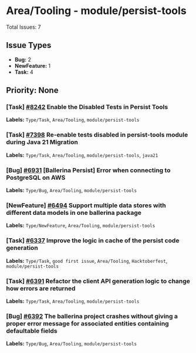 # Area/Tooling - module/persist-tools

Total Issues: 7

## Issue Types

- **Bug:** 2
- **NewFeature:** 1
- **Task:** 4

## Priority: None

### [Task] [#8242](https://github.com/ballerina-platform/ballerina-library/issues/8242) Enable the Disabled Tests in Persist Tools
**Labels:** `Type/Task`, `Area/Tooling`, `module/persist-tools`

### [Task] [#7398](https://github.com/ballerina-platform/ballerina-library/issues/7398) Re-enable tests disabled in persist-tools module during Java 21 Migration
**Labels:** `Type/Task`, `Area/Tooling`, `module/persist-tools`, `java21`

### [Bug] [#6931](https://github.com/ballerina-platform/ballerina-library/issues/6931) [Ballerina Persist] Error when connecting to PostgreSQL on AWS
**Labels:** `Type/Bug`, `Area/Tooling`, `module/persist-tools`

### [NewFeature] [#6494](https://github.com/ballerina-platform/ballerina-library/issues/6494) Support multiple data stores with different data models in one ballerina package
**Labels:** `Type/NewFeature`, `Area/Tooling`, `module/persist-tools`

### [Task] [#6337](https://github.com/ballerina-platform/ballerina-library/issues/6337) Improve the logic in cache of the persist code generation 
**Labels:** `Type/Task`, `good first issue`, `Area/Tooling`, `Hacktoberfest`, `module/persist-tools`

### [Task] [#6391](https://github.com/ballerina-platform/ballerina-library/issues/6391) Refactor the client API generation logic to change how errors are returned
**Labels:** `Type/Task`, `Area/Tooling`, `module/persist-tools`

### [Bug] [#6392](https://github.com/ballerina-platform/ballerina-library/issues/6392) The ballerina project crashes without giving a proper error message for associated entities containing defaultable fields
**Labels:** `Type/Bug`, `Area/Tooling`, `module/persist-tools`

